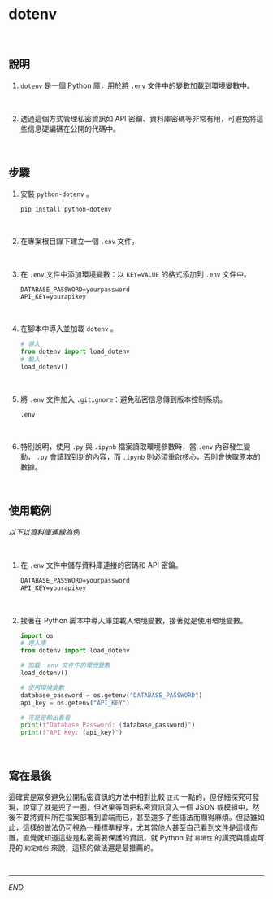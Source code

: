 # dotenv

<br>

## 說明

1. `dotenv` 是一個 Python 庫，用於將 `.env` 文件中的變數加載到環境變數中。
   
<br>

2. 透過這個方式管理私密資訊如 API 密鑰、資料庫密碼等非常有用，可避免將這些信息硬編碼在公開的代碼中。

<br>

## 步驟

1. 安裝 `python-dotenv` 。

   ```bash
   pip install python-dotenv
   ```

<br>

2. 在專案根目錄下建立一個 `.env` 文件。

<br>

3. 在 `.env` 文件中添加環境變數：以 `KEY=VALUE` 的格式添加到 `.env` 文件中。

   ```
   DATABASE_PASSWORD=yourpassword
   API_KEY=yourapikey
   ```

<br>

4. 在腳本中導入並加載 `dotenv` 。
   
   ```python
   # 導入
   from dotenv import load_dotenv
   # 載入
   load_dotenv()
   ```

<br>

5. 將 `.env` 文件加入 `.gitignore`：避免私密信息傳到版本控制系統。

   ```
   .env
   ```

<br>

6. 特別說明，使用 `.py` 與 `.ipynb` 檔案讀取環境參數時，當 `.env` 內容發生變動，  `.py` 會讀取到新的內容，而 `.ipynb` 則必須重啟核心，否則會快取原本的數據。

<br>

## 使用範例

_以下以資料庫連線為例_

<br>

1. 在 `.env` 文件中儲存資料庫連接的密碼和 API 密鑰。

    ```txt
    DATABASE_PASSWORD=yourpassword
    API_KEY=yourapikey
    ```

<br>

2. 接著在 Python 脚本中導入庫並載入環境變數，接著就是使用環境變數。

    ```python
    import os
    # 導入庫
    from dotenv import load_dotenv

    # 加載 .env 文件中的環境變數
    load_dotenv()

    # 使用環境變數
    database_password = os.getenv("DATABASE_PASSWORD")
    api_key = os.getenv("API_KEY")

    # 可是是輸出看看
    print(f"Database Password: {database_password}")
    print(f"API Key: {api_key}")
    ```

<br>

## 寫在最後

這確實是眾多避免公開私密資訊的方法中相對比較 `正式` 一點的，但仔細探究可發現，說穿了就是兜了一圈，但效果等同把私密資訊寫入一個 JSON 或模組中，然後不要將資料所在檔案部署到雲端而已，甚至還多了些語法而顯得麻煩。但話雖如此，這樣的做法仍可視為一種標準程序，尤其當他人甚至自己看到文件是這樣佈置，直覺就知道這些是私密需要保護的資訊，就 Python 對 `易讀性` 的講究與隨處可見的 `約定成俗` 來說，這樣的做法還是最推薦的。

<br>

---

_END_